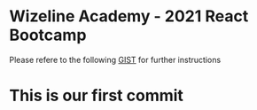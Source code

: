 # Wizeline Academy - 2021 React Bootcamp

Please refere to the following [GIST](https://github.com/wizelineacademy/react-gist/blob/main/capstone-project-1/apprenticeship/README.md) for further instructions


# This is our first commit
